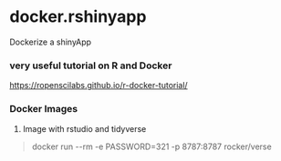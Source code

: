 # docker.rshinyapp
Dockerize a shinyApp 

### very useful tutorial on R and Docker 
https://ropenscilabs.github.io/r-docker-tutorial/

### Docker Images 

1. Image with rstudio and tidyverse 

> docker run --rm -e PASSWORD=321 -p 8787:8787 rocker/verse


